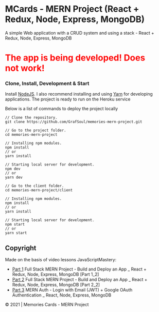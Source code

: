 # MCards - MERN Project (React + Redux, Node, Express, MongoDB)

A simple Web application with a CRUD system and using a stack - React + Redux, Node, Express, MongoDB

# <span style="color:red; font-weight: bold;">The app is being developed! Does not work!</span>

<!--
### Demo
Heroku Hosting - [MCards]
 -->

### Clone, Install, Development & Start

Install [NodeJS]. I also recommend installing and using [Yarn] for developing applications.
The project is ready to run on the Heroku service

Below is a list of commands to deploy the project locally

```
// Clone the repository.
git clone https://github.com/GrafSoul/memories-mern-project.git

// Go to the project folder.
cd memories-mern-project

// Installing npm modules.
npm install
// or
yarn install

// Starting local server for development.
npm dev
// or
yarn dev

// Go to the client folder.
cd memories-mern-project/client

// Installing npm modules.
npm install
// or
yarn install

// Starting local server for development.
npm start
// or
yarn start

```

## Copyright

Made on the basis of video lessons JavaScriptMastery:

-   [Part 1] Full Stack MERN Project - Build and Deploy an App \_ React + Redux, Node, Express, MongoDB [Part 1_2]
-   [Part 2] Full Stack MERN Project - Build and Deploy an App \_ React + Redux, Node, Express, MongoDB [Part 2_2]
-   [Part 3] MERN Auth - Login with Email (JWT) + Google OAuth Authentication \_ React, Node, Express, MongoDB

[part 1]: https://www.youtube.com/watch?v=ngc9gnGgUdA&ab_channel=JavaScriptMastery
[part 2]: https://www.youtube.com/watch?v=aibtHnbeuio&ab_channel=JavaScriptMastery
[part 3]: https://www.youtube.com/watch?v=LKlO8vLvUao&ab_channel=JavaScriptMastery

© 2021 | Memories Cards - MERN Project

[nodejs]: https://nodejs.org/
[yarn]: https://yarnpkg.com/
[mcards]: https://mcard.herokuapp.com/
